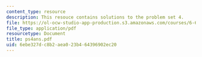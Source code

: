 ```yaml
---
content_type: resource
description: This resouce contains solutions to the problem set 4.
file: https://ol-ocw-studio-app-production.s3.amazonaws.com/courses/6-691-seminar-in-electric-power-systems-spring-2006/6ebe327dc8b2aea023b464396902ec20_ps4ans.pdf
file_type: application/pdf
resourcetype: Document
title: ps4ans.pdf
uid: 6ebe327d-c8b2-aea0-23b4-64396902ec20
---
```

